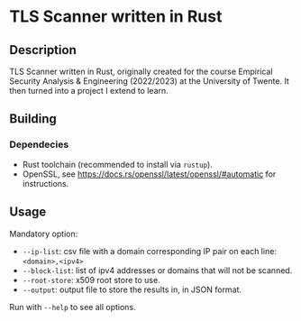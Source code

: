 # TLS Scanner written in Rust

## Description
TLS Scanner written in Rust, originally created for the course Empirical Security Analysis & Engineering (2022/2023)
at the University of Twente. It then turned into a project I extend to learn.

## Building
### Dependecies

* Rust toolchain (recommended to install via `rustup`).
* OpenSSL, see https://docs.rs/openssl/latest/openssl/#automatic for instructions.

## Usage
 Mandatory option:
 * `--ip-list`: csv file with a domain corresponding IP pair on each line: `<domain>,<ipv4>`
 * `--block-list`: list of ipv4 addresses or domains that will not be scanned.
 * `--root-store`: x509 root store to use.
 * `--output`: output file to store the results in, in JSON format.

 Run with `--help` to see all options.
